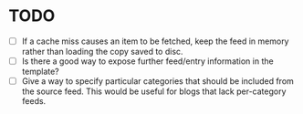 # TODO

- [ ] If a cache miss causes an item to be fetched, keep the feed in memory rather than loading the copy saved to disc.
- [ ] Is there a good way to expose further feed/entry information in the template?
- [ ] Give a way to specify particular categories that should be included from the source feed. This would be useful for blogs that lack per-category feeds.
